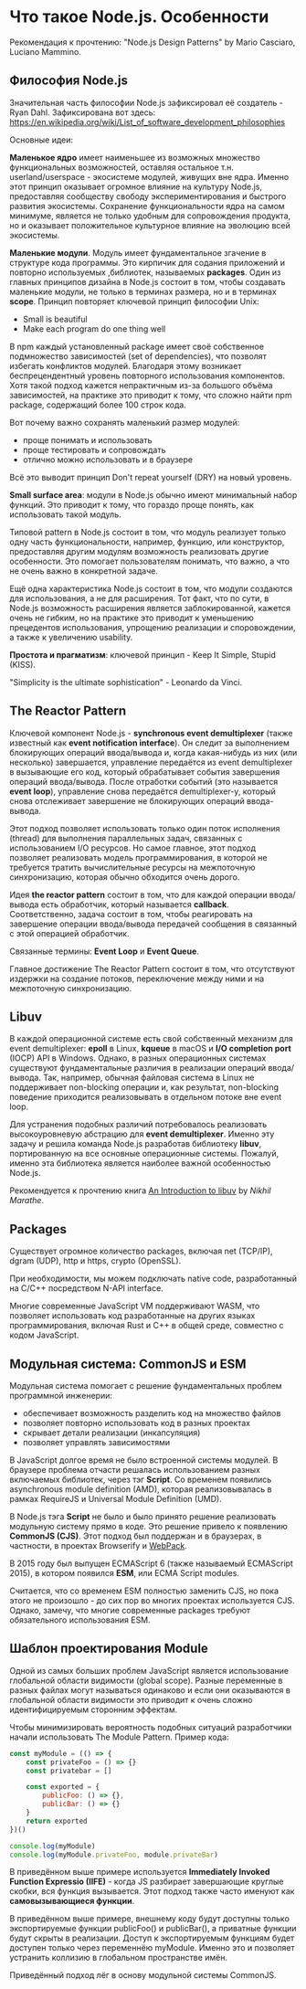 # Что такое Node.js. Особенности

Рекомендация к прочтению: "Node.js Design Patterns" by Mario Casciaro, Luciano Mammino.

## Философия Node.js

Значительная часть философии Node.js зафиксировал её создатель - Ryan Dahl. Зафиксирована вот здесь: https://en.wikipedia.org/wiki/List_of_software_development_philosophies

Основные идеи:

**Маленькое ядро** имеет наименьшее из возможных множество функциональных возможностей, оставляя остальное т.н. userland/userspace - экосистеме модулей, живущих вне ядра. Именно этот принцип оказывает огромное влияние на культуру Node.js, предоставляя сообществу свободу экспериментирования и быстрого развития экосистемы. Сохранение функциональности ядра на самом минимуме, является не только удобным для сопровождения продукта, но и оказывает положительное культурное влияние на эволюцию всей экосистемы.

**Маленькие модули**. Модуль имеет фундаментальное згачение в структуре кода программы. Это кирпичик для содания приложений и повторно используемых ,библиотек, называемых **packages**. Один из главных принципов дизайна в Node.js состоит в том, чтобы создавать маленькие модули, не только в терминах размера, но и в терминах **scope**. Принцип повторяет ключевой принцип философии Unix:

- Small is beautiful
- Make each program do one thing well

В npm каждый установленный package имеет своё собственное подмножество зависимостей (set of dependencies), что позволят избегать конфликтов модулей. Благодаря этому возникает беспрецендентный уровень повторного использования компонентов. Хотя такой подход кажется непрактичным из-за большого объёма зависимостей, на практике это приводит к тому, что сложно найти npm package, содержащий более 100 строк кода.

Вот почему важно сохранять маленький размер модулей:

- проще понимать и использовать
- проще тестировать и сопровождать
- отлично можно использовать и в браузере

Всё это выводит принцип Don't repeat yourself (DRY) на новый уровень.

**Small surface area**: модули в Node.js обычно имеют минимальный набор функций. Это приводит к тому, что гораздо проще понять, как использовать такой модуль.

Типовой pattern в Node.js состоит в том, что модуль реализует только одну часть функциональности, например, функцию, или конструктор, предоставляя другим модулям возможность реализовать другие особенности. Это помогает пользователям понимать, что важно, а что не очень важно в конкретной задаче.

Ещё одна характеристика Node.js состоит в том, что модули создаются для использования, а не для расширения. Тот факт, что по сути, в Node.js возможность расширения является заблокированной, кажется очень не гибким, но на практике это приводит к уменьшению прецедентов использования, упрощению реализации и споровождении, а также к увеличению usability.

**Простота и прагматизм**: ключевой принцип - Keep It Simple, Stupid (KISS).

"Simplicity is the ultimate sophistication" - Leonardo da Vinci.

## The Reactor Pattern

Ключевой компонент Node.js - **synchronous event demultiplexer** (также известный как **event notification interface**). Он следит за выполнением блокирующих операций ввода/вывода и, когда какая-нибудь из них (или несколько) завершается, управление передаётся из event demultiplexer в вызывающие его код, который обрабатывает события завершения операций ввода/вывода. После отработки событий (это называется **event loop**), управление снова передаётся demultiplexer-у, который снова отслеживает завершение не блокирующих операций ввода-вывода.

Этот подход позволяет использовать только один поток исполнения (thread) для выполнения параллельных задач, связанных с использованием I/O ресурсов. Но самое главное, этот подход позволяет реализовать модель программирования, в которой не требуется тратить вычислительные ресурсы на межпоточную синхронизацию, которая обычно обходится очень дорого.

Идея **the reactor pattern** состоит в том, что для каждой операции ввода/вывода есть обработчик, который называется **callback**. Соответственно, задача состоит в том, чтобы реагировать на завершение операции ввода/вывода передачей сообщения в связанный с этой операцией обработчик.

Связанные термины: **Event Loop** и **Event Queue**.

Главное достижение The Reactor Pattern состоит в том, что отсутствуют издержки на создание потоков, переключение между ними и на межпоточную синхронизацию.

## Libuv

В каждой операционной системе есть свой собственный механизм для event demultiplexer: **epoll** в Linux, **kqueue** в macOS и **I/O completion port** (IOCP) API в Windows. Однако, в разных операционных системах существуют фундаментальные различия в реализации операций ввода/вывода. Так, например, обычная файловая система в Linux не поддерживает non-blocking операции и, как результат, non-blocking поведение приходится реализовывать в отдельном потоке вне event loop.

Для устранения подобных различий потребовалось реализовать выcокоуровневую абстрацию для **event demultiplexer**. Именно эту задачу и решила команда Node.js разработав библиотеку **libuv**, портированную на все основные операционные системы. Пожалуй, именно эта библиотека является наиболее важной особенностью Node.js.

Рекомендуется к прочтению книга [An Introduction to libuv](https://nikhilm.github.io/uvbook/An%20Introduction%20to%20libuv.pdf) by _Nikhil Marathe_.

## Packages

Существует огромное количество packages, включая net (TCP/IP), dgram (UDP), http и https, crypto (OpenSSL).

При необходимости, мы можем подключать native code, разработанный на C/C++ посредством N-API interface.

Многие современные JavaScript VM поддерживают WASM, что позволяет использовать код разработанные на других языках программирования, включая Rust и С++ в общей среде, совместно с кодом JavaScript.

## Модульная система: CommonJS и ESM

Модульная система помогает с решение фундаментальных проблем программной инженерии:

- обеспечивает возможность разделить код на множество файлов
- позволяет повторно использовать код в разных проектах
- скрывает детали реализации (инкапсуляция)
- позволяет управлять зависимостями

В JavaScript долгое время не было встроенной системы модулей. В браузере проблема отчасти решалась использованием разных включаемых библиотек, через тэг **Script**. Со временем появились asynchronous module definition (AMD), которая реализовывалась в рамках RequireJS и Universal Module Definition (UMD).

В Node.js тэга **Script** не было и было принято решение реализовать модульную систему прямо в коде. Это решение привело к появлению **CommonJS (CJS)**. Этот подход был поддержан и в браузерах, в частности, в проектах Browserify и [WebPack](https://webpack.js.org/).

В 2015 году был выпущен ECMAScript 6 (также называемый ECMAScript 2015), в котором появился **ESM**, или ECMA Script modules.

Считается, что со временем ESM полностью заменить CJS, но пока этого не произошло - до сих пор во многих проектах используется CJS. Однако, замечу, что многие современные packages требуют обязательного использования ESM.

## Шаблон проектирования Module

Одной из самых больших проблем JavaScript является использование глобальной области видимости (global scope). Разные переменные в разных файлах могут называться одинаково и если они оказываются в глобальной области видимости это приводит к очень сложно идентифицируемым сторонним эффектам.

Чтобы минимизировать вероятность подобных ситуаций разработчики начали использовать The Module Pattern. Пример кода:

```js
const myModule = (() => {
    const privateFoo = () => {}
    const privatebar = []

    const exported = {
        publicFoo: () => {},
        publicBar: () => {}
    }
    return exported
})()

console.log(myModule)
console.log(myModule.privateFoo, module.privateBar)
```

В приведённом выше примере используется **Immediately Invoked Function Expressio (IIFE)** - когда JS разбирает завершающие круглые скобки, вся функция вызывается. Этот подход также часто именуют как **самовызывающиеся функции**.

В приведённом выше примере, внешнему коду будут доступны только экспортируемые функции publicFoo() и publicBar(), а приватные функции будут скрыты в реализации. Доступ к экспортируемым функциям будет доступен только через переменнёю myModule. Именно это и позволяет устранить коллизию в глобальном пространстве имён.

Приведённый подход лёг в основу модульной системы CommonJS.
